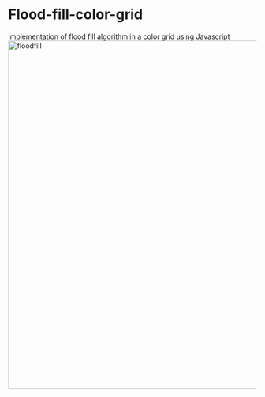 # Flood-fill-color-grid
implementation of flood fill algorithm in a color grid using Javascript
<img width="705" alt="floodfill" src="https://github.com/faiztanzeel/Flood-fill-color-grid/assets/49959036/8c851ff5-9c35-4bc8-8479-6d91a07cf88f">
